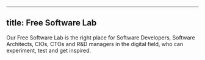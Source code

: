 <!--
SPDX-FileCopyrightText: NOI Techpark <digital@noi.bz.it>

SPDX-License-Identifier: CC0-1.0
-->

---
title: Free Software Lab
---

Our Free Software Lab is the right place for Software Developers, Software Architects, CIOs, CTOs and R&D managers in the digital field, who can experiment, test and get inspired.
